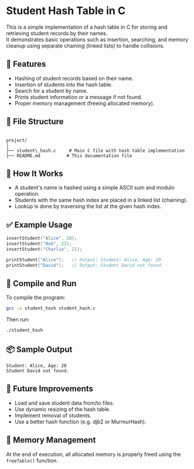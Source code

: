 # Student Hash Table in C

This is a simple implementation of a hash table in C for storing and retrieving student records by their names.  
It demonstrates basic operations such as insertion, searching, and memory cleanup using separate chaining (linked lists) to handle collisions.

## 🧠 Features

- Hashing of student records based on their name.
- Insertion of students into the hash table.
- Search for a student by name.
- Prints student information or a message if not found.
- Proper memory management (freeing allocated memory).

## 📁 File Structure

```

project/
│
├── student\_hash.c     # Main C file with hash table implementation
├── README.md          # This documentation file

````

## 🔧 How It Works

- A student's name is hashed using a simple ASCII sum and modulo operation.
- Students with the same hash index are placed in a linked list (chaining).
- Lookup is done by traversing the list at the given hash index.

## ✅ Example Usage

```c
insertStudent("Alice", 20);
insertStudent("Bob", 22);
insertStudent("Charlie", 21);

printStudent("Alice");   // Output: Student: Alice, Age: 20
printStudent("David");   // Output: Student David not found.
````

## 🧪 Compile and Run

To compile the program:

```bash
gcc -o student_hash student_hash.c
```

Then run:

```bash
./student_hash
```

## 📦 Sample Output

```
Student: Alice, Age: 20
Student David not found.
```

## 🚀 Future Improvements

* Load and save student data from/to files.
* Use dynamic resizing of the hash table.
* Implement removal of students.
* Use a better hash function (e.g. djb2 or MurmurHash).

## 🧹 Memory Management

At the end of execution, all allocated memory is properly freed using the `freeTable()` function.

